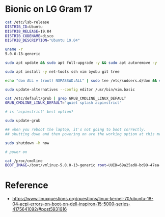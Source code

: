 # Bionic on LG Gram 17

```bash
cat /etc/lsb-release 
DISTRIB_ID=Ubuntu
DISTRIB_RELEASE=19.04
DISTRIB_CODENAME=disco
DISTRIB_DESCRIPTION="Ubuntu 19.04"

uname -r
5.0.0-13-generic

sudo apt update && sudo apt full-upgrade -y && sudo apt autoremove -y

sudo apt install -y net-tools ssh vim byobu git tree

echo "don ALL = (root) NOPASSWD:ALL" | sudo tee /etc/sudoers.d/don && sudo chmod 0440 /etc/sudoers.d/don

sudo update-alternatives --config editor /usr/bin/vim.basic

cat /etc/default/grub | grep GRUB_CMDLINE_LINUX_DEFAULT
GRUB_CMDLINE_LINUX_DEFAULT="quiet splash acpi=strict"

# is 'acpi=strict' best option?

sudo update-grub

## when you reboot the laptop, it's not going to boot correctly.
## shutting down and then powering on are the working option at this moment.

sudo shutdown -h now

# power on

cat /proc/cmdline 
BOOT_IMAGE=/boot/vmlinuz-5.0.0-13-generic root=UUID=69a25ad8-bd99-47ea-88db-f812374fe085 ro quiet splash acpi=strict vt.handoff=1

```
# Reference
- https://www.linuxquestions.org/questions/linux-kernel-70/ubuntu-18-04-acpi-errors-on-boot-on-dell-inspiron-15-5000-series-4175641092/#post5931616

